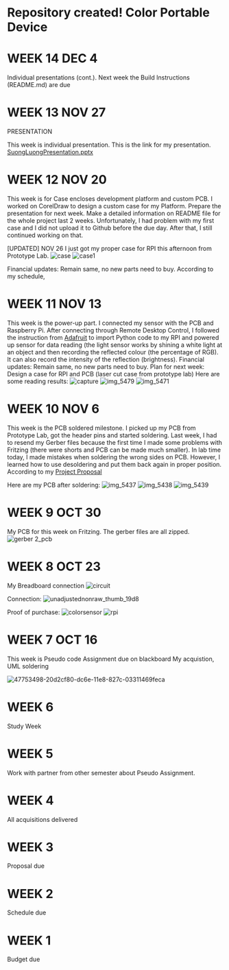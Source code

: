 # Repository created! Color Portable Device

# WEEK 14 DEC 4
Individual presentations (cont.).
Next week the Build Instructions (README.md) are due

# WEEK 13 NOV 27
PRESENTATION

This week is individual presentation. This is the link for my presentation.
[SuongLuongPresentation.pptx](https://github.com/SuongLuong/Portable-Color-Dectection-Device/files/2621837/SuongLuongPresentation.pptx)


# WEEK 12 NOV 20

This week is for Case encloses development platform and custom PCB. I worked on CorelDraw to design a custom case for my Platform. Prepare the presentation for next week. Make a detailed information on README file for the whole project last 2 weeks. Unfortunately, I had problem with my first case and I did not upload it to Github before the due day. After that, I still continued working on that.

[UPDATED] NOV 26
I just got my proper case for RPI this afternoon from Prototype Lab.
![case](https://user-images.githubusercontent.com/43184936/49111631-af7f4000-f25e-11e8-8e8f-6fd0a5983c69.jpg)
![case1](https://user-images.githubusercontent.com/43184936/49111023-fbc98080-f25c-11e8-8ee5-84ccff9e4897.jpg)


Financial updates: Remain same, no new parts need to buy. 
According to my schedule, 

# WEEK 11 NOV 13

This week is the power-up part. I connected my sensor with the PCB and Raspberry Pi. After connecting through Remote Desktop Control, I followed the instruction from [Adafruit](https://learn.adafruit.com/adafruit-color-sensors/python-circuitpython) to import Python code to my RPI and powered up sensor for data reading (the light sensor works by shining a white light at an object and then recording the reflected colour (the percentage of RGB). It can also record the intensity of the reflection (brightness). Financial updates: Remain same, no new parts need to buy. 
Plan for next week: Design a case for RPI and PCB (laser cut case from prototype lab)
Here are some reading results:
![capture](https://user-images.githubusercontent.com/43184936/48446844-6613f880-e768-11e8-9de0-f96dec0bb85b.PNG)
![img_5479](https://user-images.githubusercontent.com/43184936/48508318-42aa8580-e81c-11e8-9d91-ad7e807c7cfe.jpeg)
![img_5471](https://user-images.githubusercontent.com/43184936/48508328-49d19380-e81c-11e8-86ce-a1ce516bfea9.jpeg)


# WEEK 10 NOV 6

This week is the PCB soldered milestone. I picked up my PCB from Prototype Lab, got the header pins and started soldering. Last week, I had to resend my Gerber files because the first time I made some problems with Fritzing (there were shorts and PCB can be made much smaller). In lab time today, I made mistakes when soldering the wrong sides on PCB. However, I learned how to use desoldering and put them back again in proper position. According to my [Project Proposal](https://github.com/SuongLuong/Portable-Color-Dectection-Device/blob/master/ProposalContent-SuongLuong.xlsx)
      


Here are my PCB after soldering:
![img_5437](https://user-images.githubusercontent.com/43184936/48100858-f8f5e580-e1f2-11e8-9daf-02c232f5b149.jpeg)
![img_5438](https://user-images.githubusercontent.com/43184936/48100859-f8f5e580-e1f2-11e8-9db4-cf32cb0ecc04.jpeg)
![img_5439](https://user-images.githubusercontent.com/43184936/48100860-f8f5e580-e1f2-11e8-8f13-62e405c2085a.jpeg)


# WEEK 9 OCT 30
My PCB for this week on Fritzing. The gerber files are all zipped.
![gerber 2_pcb](https://user-images.githubusercontent.com/43184936/47754624-e408d780-dc71-11e8-846b-587df2dad79b.jpg)


# WEEK 8 OCT 23 

My Breadboard connection
![circuit](https://user-images.githubusercontent.com/43184936/48446311-e9344f00-e766-11e8-99ff-4753b90c4b84.PNG)

Connection:
![unadjustednonraw_thumb_19d8](https://user-images.githubusercontent.com/43184936/47753498-20d2cf80-dc6e-11e8-827c-03311469feca.jpg)

Proof of purchase:
![colorsensor](https://user-images.githubusercontent.com/43184936/46377824-cb53d480-c667-11e8-8efc-5e95784c90de.PNG)
![rpi](https://user-images.githubusercontent.com/43184936/46377826-cbec6b00-c667-11e8-88db-f10f7ce67be9.PNG)

# WEEK 7 OCT 16

This week is Pseudo code Assignment due on blackboard
My acquistion, UML soldering

![47753498-20d2cf80-dc6e-11e8-827c-03311469feca](https://user-images.githubusercontent.com/43184936/49829567-c2b10600-fd5c-11e8-9478-9748ceba33ea.jpg)

# WEEK 6 
Study Week

# WEEK 5

Work with partner from other semester about Pseudo Assignment.
# WEEK 4

All acquisitions delivered

# WEEK 3

Proposal due

# WEEK 2

Schedule due

# WEEK 1

Budget due





